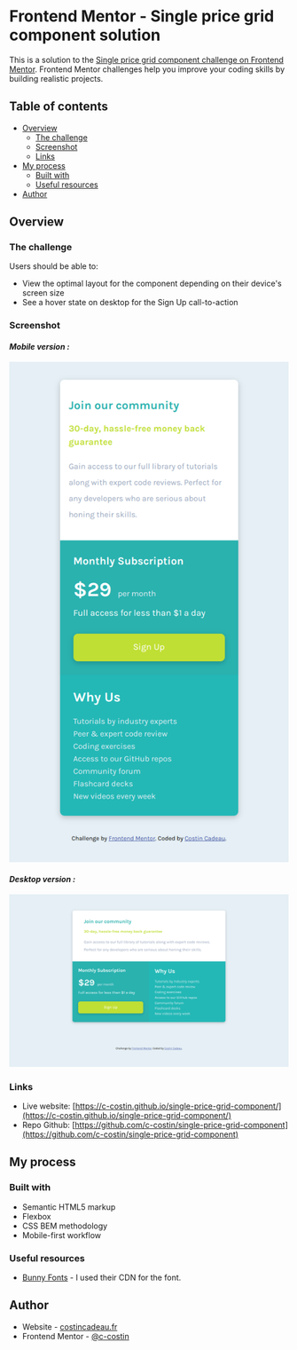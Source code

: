 # Frontend Mentor - Single price grid component solution

This is a solution to the [Single price grid component challenge on Frontend Mentor](https://www.frontendmentor.io/challenges/single-price-grid-component-5ce41129d0ff452fec5abbbc). Frontend Mentor challenges help you improve your coding skills by building realistic projects. 

## Table of contents

- [Overview](#overview)
  - [The challenge](#the-challenge)
  - [Screenshot](#screenshot)
  - [Links](#links)
- [My process](#my-process)
  - [Built with](#built-with)
  - [Useful resources](#useful-resources)
- [Author](#author)

## Overview

### The challenge

Users should be able to:

- View the optimal layout for the component depending on their device's screen size
- See a hover state on desktop for the Sign Up call-to-action

### Screenshot

#### *Mobile version :*
![](./docs/screenshots/mobile.png)

#### *Desktop version :*
![](./docs/screenshots/desktop.png)


### Links

- Live website: [https://c-costin.github.io/single-price-grid-component/](https://c-costin.github.io/single-price-grid-component/)
- Repo Github: [https://github.com/c-costin/single-price-grid-component](https://github.com/c-costin/single-price-grid-component)

## My process

### Built with

- Semantic HTML5 markup
- Flexbox
- CSS BEM methodology
- Mobile-first workflow

### Useful resources

- [Bunny Fonts](https://fonts.bunny.net/) - I used their CDN for the font.

## Author

- Website - [costincadeau.fr](https://costincadeau.fr)
- Frontend Mentor - [@c-costin](https://www.frontendmentor.io/profile/c-costin)
